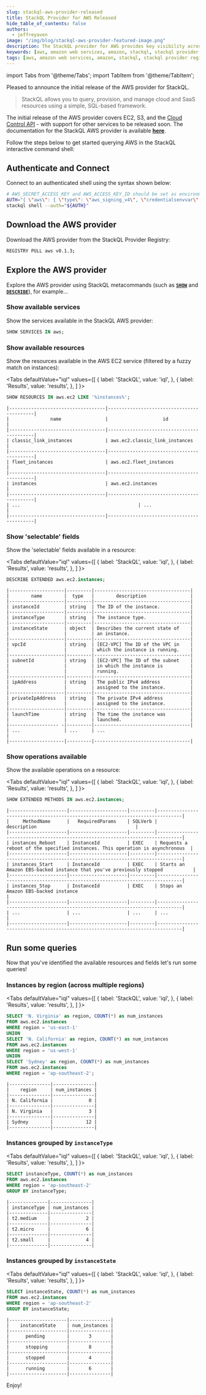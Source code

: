 ```yaml
---
slug: stackql-aws-provider-released
title: StackQL Provider for AWS Released
hide_table_of_contents: false
authors:	
  - jeffreyaven
image: "/img/blog/stackql-aws-provider-featured-image.png"
description: The StackQL provider for AWS provides key visibility across the AWS estate for CSPM, asset inventory and analysis, finops and more, as well as our IaC and ops (lifecycle management) functionality.
keywords: [aws, amazon web services, amazon, stackql, stackql provider registry, multicloud, asset management, cloud security]
tags: [aws, amazon web services, amazon, stackql, stackql provider registry, multicloud, asset management, cloud security]
---
```


import Tabs from '@theme/Tabs';
import TabItem from '@theme/TabItem';

Pleased to announce the initial release of the AWS provider for StackQL.  

> StackQL allows you to query, provision, and manage cloud and SaaS resources using a simple, SQL-based framework.

The initial release of the AWS provider covers EC2, S3, and the [Cloud Control API](https://aws.amazon.com/cloudcontrolapi/) - with support for other services to be released soon. The documentation for the StackQL AWS provider is available [__here__](https://registry.stackql.io/providers/aws/).  

Follow the steps below to get started querying AWS in the StackQL interactive command shell:  

## Authenticate and Connect

Connect to an authenticated shell using the syntax shown below:   

```bash
# AWS_SECRET_ACCESS_KEY and AWS_ACCESS_KEY_ID should be set as environment variables
AUTH="{ \"aws\": { \"type\": \"aws_signing_v4\", \"credentialsenvvar\": \"AWS_SECRET_ACCESS_KEY\", \"keyID\": \"${AWS_ACCESS_KEY_ID}\" }}"
stackql shell --auth="${AUTH}"
```

## Download the AWS provider

Download the AWS provider from the StackQL Provider Registry:    

```bash
REGISTRY PULL aws v0.1.3;
```

## Explore the AWS provider 

Explore the AWS provider using StackQL metacommands (such as [__`SHOW`__](/docs/language-spec/show) and [__`DESCRIBE`__](/docs/language-spec/describe)), for example...  

### Show available services

Show the services available in the StackQL AWS provider:  

```sql
SHOW SERVICES IN aws;
```

### Show available resources

Show the resources available in the AWS EC2 service (filtered by a fuzzy match on instances):  

<Tabs
  defaultValue="iql"
  values={[
    { label: 'StackQL', value: 'iql', },
    { label: 'Results', value: 'results', },
  ]
}>
<TabItem value="iql">

```sql
SHOW RESOURCES IN aws.ec2 LIKE '%instances%';
```

</TabItem>
<TabItem value="results">

```
|-----------------------------------|-------------------------------------------|
|               name                |                    id                     |
|-----------------------------------|-------------------------------------------|
| classic_link_instances            | aws.ec2.classic_link_instances            |
|-----------------------------------|-------------------------------------------|
| fleet_instances                   | aws.ec2.fleet_instances                   |
|-----------------------------------|-------------------------------------------|
| instances                         | aws.ec2.instances                         |
|-----------------------------------|-------------------------------------------|
| ...                    						| ...                       								|
|-----------------------------------|-------------------------------------------|
```

</TabItem>
</Tabs>

### Show 'selectable' fields

Show the 'selectable' fields available in a resource:  

<Tabs
  defaultValue="iql"
  values={[
    { label: 'StackQL', value: 'iql', },
    { label: 'Results', value: 'results', },
  ]
}>
<TabItem value="iql">

```sql
DESCRIBE EXTENDED aws.ec2.instances;
```

</TabItem>
<TabItem value="results">
</TabItem>
<TabItem value="results">

```
|--------------------|---------|-----------------------------------|
|        name        |  type   |        description                |
|--------------------|---------|-----------------------------------|
| instanceId         | string  | The ID of the instance.           |
|--------------------|---------|-----------------------------------|
| instanceType       | string  | The instance type.                |
|--------------------|---------|-----------------------------------|
| instanceState      | object  | Describes the current state of    |
|                    |         | an instance.                      |
|--------------------|---------|-----------------------------------|
| vpcId              | string  | [EC2-VPC] The ID of the VPC in    |
|                    |         | which the instance is running.    |
|--------------------|---------|-----------------------------------|
| subnetId           | string  | [EC2-VPC] The ID of the subnet    |
|                    |         | in which the instance is          |
|                    |         | running.                          |
|--------------------|---------|-----------------------------------|
| ipAddress          | string  | The public IPv4 address           |
|                    |         | assigned to the instance.         |
|--------------------|---------|-----------------------------------|
| privateIpAddress   | string  | The private IPv4 address          |
|                    |         | assigned to the instance.         |
|--------------------|---------|-----------------------------------|
| launchTime         | string  | The time the instance was         |
|                    |         | launched.                         |
|------------------ -|---------|-----------------------------------|
| ...                | ...     | ...						                   |
|--------------------|---------|-----------------------------------|
```

</TabItem>
</Tabs>

### Show operations available

Show the available operations on a resource:    

<Tabs
  defaultValue="iql"
  values={[
    { label: 'StackQL', value: 'iql', },
    { label: 'Results', value: 'results', },
  ]
}>
<TabItem value="iql">

```sql
SHOW EXTENDED METHODS IN aws.ec2.instances;
```

</TabItem>
<TabItem value="results">

```
|---------------------|---------------------|---------|-------------------------------------------------------------------------------|
|     MethodName      |   RequiredParams    | SQLVerb |                                description                                    |
|---------------------|---------------------|---------|-------------------------------------------------------------------------------|
| instances_Reboot    | InstanceId          | EXEC    | Requests a reboot of the specified instances. This operation is asynchronous  |
|---------------------|---------------------|---------|-------------------------------------------------------------------------------|
| instances_Start     | InstanceId          | EXEC    | Starts an Amazon EBS-backed instance that you've previously stopped           |
|---------------------|---------------------|---------|-------------------------------------------------------------------------------|
| instances_Stop      | InstanceId          | EXEC    | Stops an Amazon EBS-backed instance					                    						  |
|---------------------|---------------------|---------|-------------------------------------------------------------------------------|
| ...                 | ...                 | ...     | ...   											                                                  |
|---------------------|---------------------|---------|-------------------------------------------------------------------------------|
```

</TabItem>
</Tabs>

## Run some queries

Now that you've identified the available resources and fields let's run some queries!  

### Instances by region (across multiple regions)

<Tabs
  defaultValue="iql"
  values={[
    { label: 'StackQL', value: 'iql', },
    { label: 'Results', value: 'results', },
  ]
}>
<TabItem value="iql">

```sql
SELECT 'N. Virginia' as region, COUNT(*) as num_instances
FROM aws.ec2.instances
WHERE region = 'us-east-1'
UNION
SELECT 'N. California' as region, COUNT(*) as num_instances
FROM aws.ec2.instances
WHERE region = 'us-west-1'
UNION
SELECT 'Sydney' as region, COUNT(*) as num_instances
FROM aws.ec2.instances
WHERE region = 'ap-southeast-2';
```

</TabItem>
<TabItem value="results">

```
|---------------|---------------|
|    region     | num_instances |
|---------------|---------------|
| N. California |             0 |
|---------------|---------------|
| N. Virginia   |             3 |
|---------------|---------------|
| Sydney        |            12 |
|---------------|---------------|
```

</TabItem>
</Tabs>

### Instances grouped by `instanceType`

<Tabs
  defaultValue="iql"
  values={[
    { label: 'StackQL', value: 'iql', },
    { label: 'Results', value: 'results', },
  ]
}>
<TabItem value="iql">

```sql
SELECT instanceType, COUNT(*) as num_instances
FROM aws.ec2.instances
WHERE region = 'ap-southeast-2'
GROUP BY instanceType;
```

</TabItem>
<TabItem value="results">

```
|--------------|---------------|
| instanceType | num_instances |
|--------------|---------------|
| t2.medium    |             2 |
|--------------|---------------|
| t2.micro     |             6 |
|--------------|---------------|
| t2.small     |             4 |
|--------------|---------------|
```

</TabItem>
</Tabs>

### Instances grouped by `instanceState`

<Tabs
  defaultValue="iql"
  values={[
    { label: 'StackQL', value: 'iql', },
    { label: 'Results', value: 'results', },
  ]
}>
<TabItem value="iql">

```sql
SELECT instanceState, COUNT(*) as num_instances
FROM aws.ec2.instances
WHERE region = 'ap-southeast-2'
GROUP BY instanceState;
```

</TabItem>
<TabItem value="results">

```
|---------------------|---------------|
|    instanceState    | num_instances |
|---------------------|---------------|
|      pending        |       3       |
|---------------------|---------------|
|      stopping       |       8       |
|---------------------|---------------|
|      stopped        |       4       |
|---------------------|---------------|
|      running        |       6       |
|---------------------|---------------|
```

</TabItem>
</Tabs>

Enjoy!